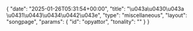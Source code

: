 {
    "date": "2025-01-26T05:31:54+00:00",
    "title": "\u043a\u0430\u043a \u0431\u0443\u0434\u0442\u043e",
    "type": "miscellaneous",
    "layout": "songpage",
    "params": {
        "id": "opyattor",
        "tonality": ""
    }
}